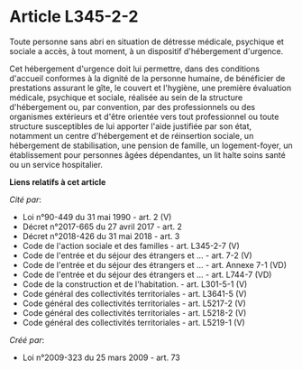 # Article L345-2-2

Toute personne sans abri en situation de détresse médicale, psychique et sociale a accès, à tout moment, à un dispositif
d'hébergement d'urgence. 

Cet hébergement d'urgence doit lui permettre, dans des conditions d'accueil conformes à la dignité de la personne humaine, de
bénéficier de prestations assurant le gîte, le couvert et l'hygiène, une première évaluation médicale, psychique et sociale,
réalisée au sein de la structure d'hébergement ou, par convention, par des professionnels ou des organismes extérieurs et
d'être orientée vers tout professionnel ou toute structure susceptibles de lui apporter l'aide justifiée par son état,
notamment un centre d'hébergement et de réinsertion sociale, un hébergement de stabilisation, une pension de famille, un
logement-foyer, un établissement pour personnes âgées dépendantes, un lit halte soins santé ou un service hospitalier.

**Liens relatifs à cet article**

_Cité par_:

  - Loi n°90-449 du 31 mai 1990 - art. 2 (V)
  - Décret n°2017-665 du 27 avril 2017 - art. 2
  - Décret n°2018-426 du 31 mai 2018 - art. 3
  - Code de l'action sociale et des familles - art. L345-2-7 (V)
  - Code de l'entrée et du séjour des étrangers et ... - art. 7-2 (V)
  - Code de l'entrée et du séjour des étrangers et ... - art. Annexe 7-1 (VD)
  - Code de l'entrée et du séjour des étrangers et ... - art. L744-7 (VD)
  - Code de la construction et de l'habitation. - art. L301-5-1 (V)
  - Code général des collectivités territoriales - art. L3641-5 (V)
  - Code général des collectivités territoriales - art. L5217-2 (V)
  - Code général des collectivités territoriales - art. L5218-2 (V)
  - Code général des collectivités territoriales - art. L5219-1 (V)

_Créé par_:

  - Loi n°2009-323 du 25 mars 2009 - art. 73
